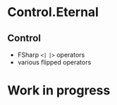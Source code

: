 Control.Eternal
===============

Control
-------

 - FSharp `<|` `|>` operators
 - various flipped operators

Work in progress
================
